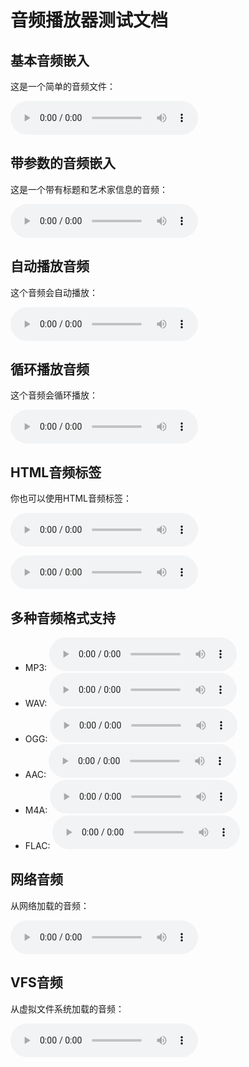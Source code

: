# 音频播放器测试文档

## 基本音频嵌入

这是一个简单的音频文件：

![音频示例](demo.mp3)

## 带参数的音频嵌入

这是一个带有标题和艺术家信息的音频：

![title:我的音乐,artist:音乐家,album:专辑名称](music.mp3)

## 自动播放音频

这个音频会自动播放：

![autoplay](autoplay_demo.mp3)

## 循环播放音频

这个音频会循环播放：

![loop](loop_demo.mp3)

## HTML音频标签

你也可以使用HTML音频标签：

<audio src="example.mp3" controls title="HTML音频" artist="HTML艺术家"></audio>

<audio src="auto_example.wav" controls autoplay title="自动播放音频"></audio>

## 多种音频格式支持

- MP3: ![MP3音频](demo.mp3)
- WAV: ![WAV音频](demo.wav) 
- OGG: ![OGG音频](demo.ogg)
- AAC: ![AAC音频](demo.aac)
- M4A: ![M4A音频](demo.m4a)
- FLAC: ![FLAC音频](demo.flac)

## 网络音频

从网络加载的音频：

![网络音频](https://example.com/audio.mp3)

## VFS音频

从虚拟文件系统加载的音频：

![VFS音频](indexeddb://demo/audio/sample.mp3)
